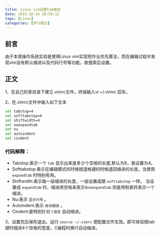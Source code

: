 ```yaml
---
title: Linux vim设置tab缩进
date: 2015-10-24 10:59:12
tags: [Linux]
categories: [学习笔记]
---
```


## 前言

由于本周操作系统实验是使用Linux vim实现短作业优先算法，而在编辑过程中发现vim没有默认缩进以及代码行号等功能，故搜索后设置。

## 正文

1、在自己的家目录下建立.vimrc文件。终端输入vi ~/.vimrc 回车。 

2、在.vimrc文件中输入如下文本

``` bash
set tabstop=4 
set softtabstop=4 
set shiftwidth=4 
set noexpandtab 
set nu  
set autoindent 
set cindent
``` 

### 代码解释：

* Tabstop:表示一个 `tab` 显示出来是多少个空格的长度,默认为8，我设置为4。
* Softtabstop:表示在编辑模式的时候按退格键的时候退回缩进的长度，当使用 `expandtab` 时特别有用。
* Shiftwidth:表示每一级缩进的长度，一般设置成跟 `softtabstop` 一样。 当设置成 `expandtab` 时，缩进用空格来表示`noexpandtab` 则是用制表符表示一个缩进。
* Nu:表示 `显示行号` 。
* Autoindent:表示 `自动缩进` 。
* Cindent:是特别针对 `C语言` 自动缩进。 

3、设置完后保存退出。运行 `source ~/.vimrc` 使配置文件生效。即可体验按tab键时缩进4个空格的宽度，C编程时换行自动缩进。 